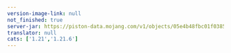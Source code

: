 ```yaml
---
version-image-link: null
not_finished: true
server-jar: https://piston-data.mojang.com/v1/objects/05e4b48fbc01f0385adb74bcff9751d34552486c/server.jar
translator: null
cats: ['1.21','1.21.6']
---
```

